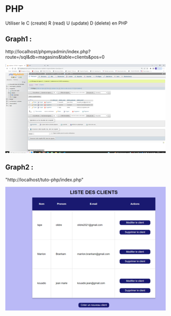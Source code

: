 # PHP
Utiliser le C (create) R (read) U (update) D (delete) en PHP

## Graph1 : 

http://localhost/phpmyadmin/index.php?route=/sql&db=magasins&table=clients&pos=0

![php_admi](php1.PNG)

## Graph2 : 

"http://localhost/tuto-php/index.php"

![php_admi](php2.PNG)
